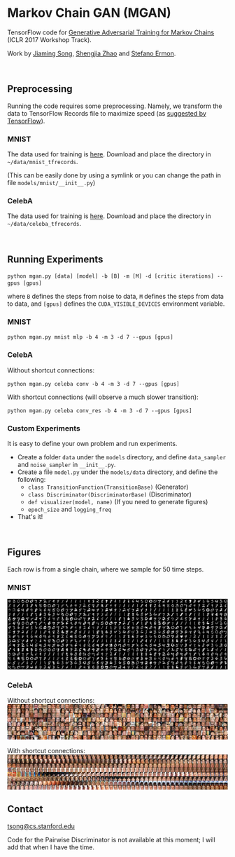 # Markov Chain GAN (MGAN)
TensorFlow code for [Generative Adversarial Training for Markov Chains](https://openreview.net/pdf?id=S1L-hCNtl) (ICLR 2017 Workshop Track).

Work by [Jiaming Song](http://tsong.me), [Shengjia Zhao](http://szhao.me) and [Stefano Ermon](http://cs.stanford.edu/~ermon).

<br/>

## Preprocessing
Running the code requires some preprocessing.
Namely, we transform the data to TensorFlow Records file to maximize speed 
(as [suggested by TensorFlow](https://www.tensorflow.org/performance/performance_guide)).

### MNIST
The data used for training is [here](https://drive.google.com/open?id=0B0LzoDno7qkJdDluZW5DSnpyWTg).
Download and place the directory in `~/data/mnist_tfrecords`. 

(This can be easily done by using a symlink or you can change the path in file `models/mnist/__init__.py`)

### CelebA
The data used for training is [here](https://drive.google.com/open?id=0B0LzoDno7qkJX3p2YS1DODNrM3c).
Download and place the directory in `~/data/celeba_tfrecords`.

<br/>

## Running Experiments
```
python mgan.py [data] [model] -b [B] -m [M] -d [critic iterations] --gpus [gpus]
```
where `B` defines the steps from noise to data, `M` defines the steps from data to data, and `[gpus]` defines the `CUDA_VISIBLE_DEVICES` environment variable.

### MNIST
```
python mgan.py mnist mlp -b 4 -m 3 -d 7 --gpus [gpus]
```

### CelebA
Without shortcut connections:
```
python mgan.py celeba conv -b 4 -m 3 -d 7 --gpus [gpus]
```

With shortcut connections (will observe a much slower transition):
```
python mgan.py celeba conv_res -b 4 -m 3 -d 7 --gpus [gpus]
```

### Custom Experiments
It is easy to define your own problem and run experiments.
- Create a folder `data` under the `models` directory, and define `data_sampler` and `noise_sampler` in `__init__.py`.
- Create a file `model.py` under the `models/data` directory, and define the following:
  - `class TransitionFunction(TransitionBase)` (Generator)
  - `class Discriminator(DiscriminatorBase)` (Discriminator)
  - `def visualizer(model, name)` (If you need to generate figures)
  - `epoch_size` and `logging_freq`
- That's it!

<br/>

## Figures
Each row is from a single chain, where we sample for 50 time steps.

### MNIST
![MNIST MLP](figs/mnist_mlp.png)

### CelebA
Without shortcut connections:
![CelebA 1-layer conv](figs/celeba_conv.png)

With shortcut connections:
![CelebA 1-layer conv with shortcuts](figs/celeba_conv_res.png)

## Contact
[tsong@cs.stanford.edu](mailto:tsong@cs.stanford.edu)

Code for the Pairwise Discriminator is not available at this moment; I will add that when I have the time.
